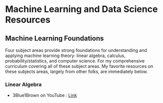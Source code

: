 # Machine Learning and Data Science Resources

## Machine Learning Foundations
Four subject areas provide strong foundations for understanding and applying machine learning theory: linear algebra, calculus, probability/statistics, and computer science. For my comprehensive curriculum covering all of these subject areas. My favorite resources on these subjects areas, largely from other folks, are immediately below.


### Linear Algebra
  * 3Blue1Brown on YouTube : [Link](https://www.youtube.com/playlist?list=PL0-GT3co4r2y2YErbmuJw2L5tW4Ew2O5B)
